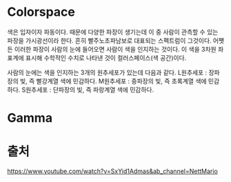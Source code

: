 # Colorspace

색은 입자이자 파동이다. 때문에 다양한 파장이 생기는데 이 중 사람이 관측할 수 있는 파장을 가시광선이라 한다. 흔히 빨주노초파남보로 대표되는 스펙트럼이 그것이다. 어쨋든 이러한 파장이 사람의 눈에 들어오면 사람이 색을 인지하는 것이다. 이 색을 3차원 좌표계에 표시해 수학적인 수치로 나타낸 것이 컬러스페이스(색 공간)이다.

사람의 눈에는 색을 인지하는 3개의 원추세포가 있는데 다음과 같다.
L원추세포 : 장파장의 빛, 즉 빨강계열 색에 민감하다.
M원추세포 : 중파장의 빛, 즉 초록계열 색에 민감하다.
S원추세포 : 단파장의 빛, 즉 파랑계열 색에 민감하다. 





# Gamma
#


# 출처
https://www.youtube.com/watch?v=SxYid1Admas&ab_channel=NettMario
